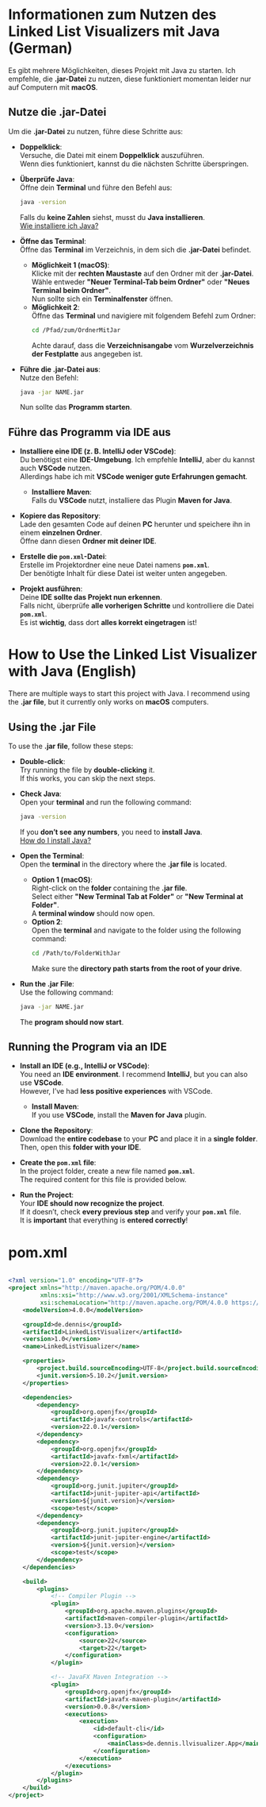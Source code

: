 # **Informationen zum Nutzen des Linked List Visualizers mit Java (German)**

Es gibt mehrere Möglichkeiten, dieses Projekt mit Java zu starten. Ich empfehle, die **.jar-Datei** zu nutzen, diese funktioniert momentan leider nur auf Computern mit **macOS**.

## **Nutze die .jar-Datei**

Um die **.jar-Datei** zu nutzen, führe diese Schritte aus:

- **Doppelklick**:  
  Versuche, die Datei mit einem **Doppelklick** auszuführen.  
  Wenn dies funktioniert, kannst du die nächsten Schritte überspringen.

- **Überprüfe Java**:  
  Öffne dein **Terminal** und führe den Befehl aus:
  ```bash
  java -version
  ```  
  Falls du **keine Zahlen** siehst, musst du **Java installieren**.  
  [Wie installiere ich Java?](#)

- **Öffne das Terminal**:  
  Öffne das **Terminal** im Verzeichnis, in dem sich die **.jar-Datei** befindet.
  - **Möglichkeit 1 (macOS)**:  
    Klicke mit der **rechten Maustaste** auf den Ordner mit der **.jar-Datei**.  
    Wähle entweder **"Neuer Terminal-Tab beim Ordner"** oder **"Neues Terminal beim Ordner"**.  
    Nun sollte sich ein **Terminalfenster** öffnen.
  - **Möglichkeit 2**:  
    Öffne das **Terminal** und navigiere mit folgendem Befehl zum Ordner:
    ```bash
    cd /Pfad/zum/OrdnerMitJar
    ```  
    Achte darauf, dass die **Verzeichnisangabe** vom **Wurzelverzeichnis der Festplatte** aus angegeben ist.

- **Führe die .jar-Datei aus**:  
  Nutze den Befehl:
  ```bash
  java -jar NAME.jar
  ```  
  Nun sollte das **Programm starten**.

## **Führe das Programm via IDE aus**

- **Installiere eine IDE (z. B. IntelliJ oder VSCode)**:  
  Du benötigst eine **IDE-Umgebung**. Ich empfehle **IntelliJ**, aber du kannst auch **VSCode** nutzen.  
  Allerdings habe ich mit **VSCode weniger gute Erfahrungen gemacht**.
  - **Installiere Maven**:  
    Falls du **VSCode** nutzt, installiere das Plugin **Maven for Java**.

- **Kopiere das Repository**:  
  Lade den gesamten Code auf deinen **PC** herunter und speichere ihn in einem **einzelnen Ordner**.  
  Öffne dann diesen **Ordner mit deiner IDE**.

- **Erstelle die `pom.xml`-Datei**:  
  Erstelle im Projektordner eine neue Datei namens **`pom.xml`**.  
  Der benötigte Inhalt für diese Datei ist weiter unten angegeben.

- **Projekt ausführen**:  
  Deine **IDE sollte das Projekt nun erkennen**.  
  Falls nicht, überprüfe **alle vorherigen Schritte** und kontrolliere die Datei **`pom.xml`**.  
  Es ist **wichtig**, dass dort **alles korrekt eingetragen** ist!


# **How to Use the Linked List Visualizer with Java (English)**

There are multiple ways to start this project with Java. I recommend using the **.jar file**, but it currently only works on **macOS** computers.

## **Using the .jar File**

To use the **.jar file**, follow these steps:

- **Double-click**:  
  Try running the file by **double-clicking** it.  
  If this works, you can skip the next steps.

- **Check Java**:  
  Open your **terminal** and run the following command:
  ```bash
  java -version
  ```  
  If you **don’t see any numbers**, you need to **install Java**.  
  [How do I install Java?](#)

- **Open the Terminal**:  
  Open the **terminal** in the directory where the **.jar file** is located.
  - **Option 1 (macOS)**:  
    Right-click on the **folder** containing the **.jar file**.  
    Select either **"New Terminal Tab at Folder"** or **"New Terminal at Folder"**.  
    A **terminal window** should now open.
  - **Option 2**:  
    Open the **terminal** and navigate to the folder using the following command:
    ```bash
    cd /Path/to/FolderWithJar
    ```  
    Make sure the **directory path starts from the root of your drive**.

- **Run the .jar File**:  
  Use the following command:
  ```bash
  java -jar NAME.jar
  ```  
  The **program should now start**.

## **Running the Program via an IDE**

- **Install an IDE (e.g., IntelliJ or VSCode)**:  
  You need an **IDE environment**. I recommend **IntelliJ**, but you can also use **VSCode**.  
  However, I’ve had **less positive experiences** with VSCode.
  - **Install Maven**:  
    If you use **VSCode**, install the **Maven for Java** plugin.

- **Clone the Repository**:  
  Download the **entire codebase** to your **PC** and place it in a **single folder**.  
  Then, open this **folder with your IDE**.

- **Create the `pom.xml` file**:  
  In the project folder, create a new file named **`pom.xml`**.  
  The required content for this file is provided below.

- **Run the Project**:  
  Your **IDE should now recognize the project**.  
  If it doesn’t, check **every previous step** and verify your **`pom.xml`** file.  
  It is **important** that everything is **entered correctly**!  

# **pom.xml**

```xml

<?xml version="1.0" encoding="UTF-8"?>
<project xmlns="http://maven.apache.org/POM/4.0.0"
         xmlns:xsi="http://www.w3.org/2001/XMLSchema-instance"
         xsi:schemaLocation="http://maven.apache.org/POM/4.0.0 https://maven.apache.org/xsd/maven-4.0.0.xsd">
    <modelVersion>4.0.0</modelVersion>

    <groupId>de.dennis</groupId>
    <artifactId>LinkedListVisualizer</artifactId>
    <version>1.0</version>
    <name>LinkedListVisualizer</name>

    <properties>
        <project.build.sourceEncoding>UTF-8</project.build.sourceEncoding>
        <junit.version>5.10.2</junit.version>
    </properties>

    <dependencies>
        <dependency>
            <groupId>org.openjfx</groupId>
            <artifactId>javafx-controls</artifactId>
            <version>22.0.1</version>
        </dependency>
        <dependency>
            <groupId>org.openjfx</groupId>
            <artifactId>javafx-fxml</artifactId>
            <version>22.0.1</version>
        </dependency>
        <dependency>
            <groupId>org.junit.jupiter</groupId>
            <artifactId>junit-jupiter-api</artifactId>
            <version>${junit.version}</version>
            <scope>test</scope>
        </dependency>
        <dependency>
            <groupId>org.junit.jupiter</groupId>
            <artifactId>junit-jupiter-engine</artifactId>
            <version>${junit.version}</version>
            <scope>test</scope>
        </dependency>
    </dependencies>

    <build>
        <plugins>
            <!-- Compiler Plugin -->
            <plugin>
                <groupId>org.apache.maven.plugins</groupId>
                <artifactId>maven-compiler-plugin</artifactId>
                <version>3.13.0</version>
                <configuration>
                    <source>22</source>
                    <target>22</target>
                </configuration>
            </plugin>

            <!-- JavaFX Maven Integration -->
            <plugin>
                <groupId>org.openjfx</groupId>
                <artifactId>javafx-maven-plugin</artifactId>
                <version>0.0.8</version>
                <executions>
                    <execution>
                        <id>default-cli</id>
                        <configuration>
                            <mainClass>de.dennis.llvisualizer.App</mainClass>
                        </configuration>
                    </execution>
                </executions>
            </plugin>
        </plugins>
    </build>
</project>

```